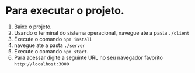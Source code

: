<h1>Para executar o projeto.</h1>

1. Baixe o projeto.
2. Usando o terminal do sistema operacional, navegue ate a pasta <code>./client</code>
3. Execute o comando <code>npm install</code>
4. navegue ate a pasta <code>./server</code>
3. Execute o comando <code>npm start</code>.
4. Para acessar digite a seguinte URL no seu navegador favorito <code>http://localhost:3000</code>
